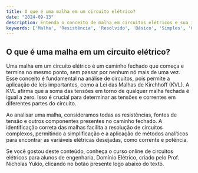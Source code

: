 ```yaml
---
title: O que é uma malha em um circuito elétrico?
date: "2024-09-13"
description: Entenda o conceito de malha em circuitos elétricos e sua importância na análise de circuitos.
keywords: ['Malha', 'Resistência', 'Resolvido', 'Básico', 'Simples', 'Corrente', 'Potência']
---
```


## O que é uma malha em um circuito elétrico?

Uma malha em um circuito elétrico é um caminho fechado que começa e termina no mesmo ponto, sem passar por nenhum nó mais de uma vez. Esse conceito é fundamental na análise de circuitos, pois permite a aplicação de leis importantes, como a Lei das Malhas de Kirchhoff (KVL). A KVL afirma que a soma das tensões em torno de qualquer malha fechada é igual a zero. Isso é crucial para determinar as tensões e correntes em diferentes partes do circuito.

Ao analisar uma malha, consideramos todas as resistências, fontes de tensão e outros componentes presentes no caminho fechado. A identificação correta das malhas facilita a resolução de circuitos complexos, permitindo a simplificação e a aplicação de métodos analíticos para encontrar as variáveis elétricas desejadas, como corrente e potência.

Se você gostou deste conteúdo, conheça o curso online de circuitos elétricos para alunos de engenharia, Domínio Elétrico, criado pelo Prof. Nicholas Yukio, clicando no botão presente logo abaixo do texto.